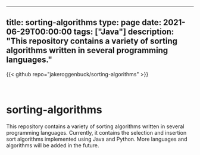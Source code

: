 
---
title: sorting-algorithms
type: page
date: 2021-06-29T00:00:00
tags: ["Java"]
description: "This repository contains a variety of sorting algorithms written in several programming languages."
---

{{< github repo="jakeroggenbuck/sorting-algorithms" >}}

<br>

# sorting-algorithms
This repository contains a variety of sorting algorithms written in several programming languages. Currently, it contains the selection and insertion sort algorithms implemented using Java and Python. More languages and algorithms will be added in the future.
